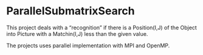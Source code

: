 # ParallelSubmatrixSearch
This project deals with a “recognition” if there is a Position(I,J) of the Object into Picture with a Matchin(I,J) less than the given value.

The projects uses parallel implementation with MPI and OpenMP.
